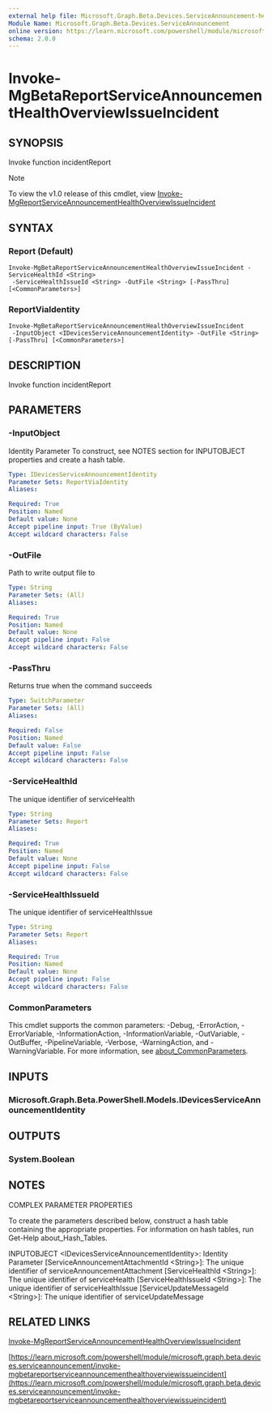 ```yaml
---
external help file: Microsoft.Graph.Beta.Devices.ServiceAnnouncement-help.xml
Module Name: Microsoft.Graph.Beta.Devices.ServiceAnnouncement
online version: https://learn.microsoft.com/powershell/module/microsoft.graph.beta.devices.serviceannouncement/invoke-mgbetareportserviceannouncementhealthoverviewissueincident
schema: 2.0.0
---
```


# Invoke-MgBetaReportServiceAnnouncementHealthOverviewIssueIncident

## SYNOPSIS
Invoke function incidentReport

> [!NOTE]
> To view the v1.0 release of this cmdlet, view [Invoke-MgReportServiceAnnouncementHealthOverviewIssueIncident](/powershell/module/Microsoft.Graph.Devices.ServiceAnnouncement/Invoke-MgReportServiceAnnouncementHealthOverviewIssueIncident?view=graph-powershell-1.0)

## SYNTAX

### Report (Default)
```
Invoke-MgBetaReportServiceAnnouncementHealthOverviewIssueIncident -ServiceHealthId <String>
 -ServiceHealthIssueId <String> -OutFile <String> [-PassThru] [<CommonParameters>]
```

### ReportViaIdentity
```
Invoke-MgBetaReportServiceAnnouncementHealthOverviewIssueIncident
 -InputObject <IDevicesServiceAnnouncementIdentity> -OutFile <String> [-PassThru] [<CommonParameters>]
```

## DESCRIPTION
Invoke function incidentReport

## PARAMETERS

### -InputObject
Identity Parameter
To construct, see NOTES section for INPUTOBJECT properties and create a hash table.

```yaml
Type: IDevicesServiceAnnouncementIdentity
Parameter Sets: ReportViaIdentity
Aliases:

Required: True
Position: Named
Default value: None
Accept pipeline input: True (ByValue)
Accept wildcard characters: False
```

### -OutFile
Path to write output file to

```yaml
Type: String
Parameter Sets: (All)
Aliases:

Required: True
Position: Named
Default value: None
Accept pipeline input: False
Accept wildcard characters: False
```

### -PassThru
Returns true when the command succeeds

```yaml
Type: SwitchParameter
Parameter Sets: (All)
Aliases:

Required: False
Position: Named
Default value: False
Accept pipeline input: False
Accept wildcard characters: False
```

### -ServiceHealthId
The unique identifier of serviceHealth

```yaml
Type: String
Parameter Sets: Report
Aliases:

Required: True
Position: Named
Default value: None
Accept pipeline input: False
Accept wildcard characters: False
```

### -ServiceHealthIssueId
The unique identifier of serviceHealthIssue

```yaml
Type: String
Parameter Sets: Report
Aliases:

Required: True
Position: Named
Default value: None
Accept pipeline input: False
Accept wildcard characters: False
```

### CommonParameters
This cmdlet supports the common parameters: -Debug, -ErrorAction, -ErrorVariable, -InformationAction, -InformationVariable, -OutVariable, -OutBuffer, -PipelineVariable, -Verbose, -WarningAction, and -WarningVariable. For more information, see [about_CommonParameters](http://go.microsoft.com/fwlink/?LinkID=113216).

## INPUTS

### Microsoft.Graph.Beta.PowerShell.Models.IDevicesServiceAnnouncementIdentity
## OUTPUTS

### System.Boolean
## NOTES
COMPLEX PARAMETER PROPERTIES

To create the parameters described below, construct a hash table containing the appropriate properties.
For information on hash tables, run Get-Help about_Hash_Tables.

INPUTOBJECT \<IDevicesServiceAnnouncementIdentity\>: Identity Parameter
  \[ServiceAnnouncementAttachmentId \<String\>\]: The unique identifier of serviceAnnouncementAttachment
  \[ServiceHealthId \<String\>\]: The unique identifier of serviceHealth
  \[ServiceHealthIssueId \<String\>\]: The unique identifier of serviceHealthIssue
  \[ServiceUpdateMessageId \<String\>\]: The unique identifier of serviceUpdateMessage

## RELATED LINKS
[Invoke-MgReportServiceAnnouncementHealthOverviewIssueIncident](/powershell/module/Microsoft.Graph.Devices.ServiceAnnouncement/Invoke-MgReportServiceAnnouncementHealthOverviewIssueIncident?view=graph-powershell-1.0)

[https://learn.microsoft.com/powershell/module/microsoft.graph.beta.devices.serviceannouncement/invoke-mgbetareportserviceannouncementhealthoverviewissueincident](https://learn.microsoft.com/powershell/module/microsoft.graph.beta.devices.serviceannouncement/invoke-mgbetareportserviceannouncementhealthoverviewissueincident)


